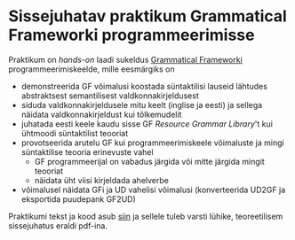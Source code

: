 # Sissejuhatav praktikum Grammatical Frameworki programmeerimisse

Praktikum on *hands-on* laadi sukeldus [Grammatical Frameworki](http://grammaticalframework.org/) programmeerimiskeelde, mille eesmärgiks on
* demonstreerida GF võimalusi koostada süntaktilisi lauseid lähtudes abstraktsest semantilisest valdkonnakirjeldusest
* siduda valdkonnakirjeldusele mitu keelt (inglise ja eesti) ja sellega näidata valdkonnakirjeldust kui tõlkemudelit
* juhatada eesti keele kaudu sisse GF *Resource Grammar Library*'t kui ühtmoodi süntaktilist teooriat
* provotseerida arutelu GF kui programmeerimiskeele võimaluste ja mingi süntaktilise teooria erinevuste vahel
  * GF programmeerijal on vabadus järgida või mitte järgida mingit teooriat
  * näidata üht viisi kirjeldada ahelverbe
* võimalusel näidata GFi ja UD vahelisi võimalusi (konverteerida UD2GF ja eksportida puudepank GF2UD)

Praktikumi tekst ja kood asub [siin](gfse/README.md) ja sellele tuleb varsti lühike, teoreetilisem sissejuhatus eraldi pdf-ina.
